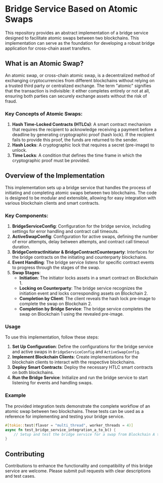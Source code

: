 # Bridge Service Based on Atomic Swaps

This repository provides an abstract implementation of a bridge service designed to facilitate atomic swaps between two blockchains. This implementation can serve as the foundation for developing a robust bridge application for cross-chain asset transfers.

## What is an Atomic Swap?

An atomic swap, or cross-chain atomic swap, is a decentralized method of exchanging cryptocurrencies from different blockchains without relying on a trusted third party or centralized exchange. The term "atomic" signifies that the transaction is indivisible: it either completes entirely or not at all, ensuring both parties can securely exchange assets without the risk of fraud.

### Key Concepts of Atomic Swaps:
1. **Hash Time-Locked Contracts (HTLCs)**: A smart contract mechanism that requires the recipient to acknowledge receiving a payment before a deadline by generating cryptographic proof (hash lock). If the recipient fails to provide this proof, the funds are returned to the sender.
2. **Hash Locks**: A cryptographic lock that requires a secret (pre-image) to unlock.
3. **Time Locks**: A condition that defines the time frame in which the cryptographic proof must be provided.

## Overview of the Implementation

This implementation sets up a bridge service that handles the process of initiating and completing atomic swaps between two blockchains. The code is designed to be modular and extensible, allowing for easy integration with various blockchain clients and smart contracts.

### Key Components:
1. **BridgeServiceConfig**: Configuration for the bridge service, including settings for error handling and contract call timeouts.
2. **ActiveSwapConfig**: Configuration for active swaps, defining the number of error attempts, delay between attempts, and contract call timeout duration.
3. **BridgeContractInitiator & BridgeContractCounterparty**: Interfaces for the bridge contracts on the initiating and counterparty blockchains.
4. **Event Handling**: The bridge service listens for specific contract events to progress through the stages of the swap.
5. **Swap Stages**:
   - **Initiation**: The initiator locks assets in a smart contract on Blockchain 1.
   - **Locking on Counterparty**: The bridge service recognizes the initiation event and locks corresponding assets on Blockchain 2.
   - **Completion by Client**: The client reveals the hash lock pre-image to complete the swap on Blockchain 2.
   - **Completion by Bridge Service**: The bridge service completes the swap on Blockchain 1 using the revealed pre-image.

### Usage

To use this implementation, follow these steps:

1. **Set Up Configuration**: Define the configurations for the bridge service and active swaps in `BridgeServiceConfig` and `ActiveSwapConfig`.
2. **Implement Blockchain Clients**: Create implementations for the blockchain clients to interact with the respective blockchains.
3. **Deploy Smart Contracts**: Deploy the necessary HTLC smart contracts on both blockchains.
4. **Run the Bridge Service**: Initialize and run the bridge service to start listening for events and handling swaps.

### Example

The provided integration tests demonstrate the complete workflow of an atomic swap between two blockchains. These tests can be used as a reference for implementing and testing your bridge service.

```rust
#[tokio::test(flavor = "multi_thread", worker_threads = 4)]
async fn test_bridge_service_integration_a_to_b() {
    // Setup and test the bridge service for a swap from Blockchain A to Blockchain B
}
```

## Contributing

Contributions to enhance the functionality and compatibility of this bridge service are welcome. Please submit pull requests with clear descriptions and test cases.

